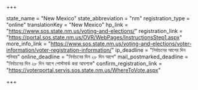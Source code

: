 +++

state_name = "New Mexico"
state_abbreviation = "nm"
registration_type = "online"
translationKey = "New Mexico"
hp_link = "https://www.sos.state.nm.us/voting-and-elections/"
registration_link = "https://portal.sos.state.nm.us/OVR/WebPages/InstructionsStep1.aspx"
more_info_link = "https://www.sos.state.nm.us/voting-and-elections/voter-information/voter-registration-information/"
ip_deadline = "নির্বাচনের আগের দিন শনিবার"
online_deadline = "নির্বাচনের দিন ২৮ দিন আগে"
mail_postmarked_deadline = "নির্বাচনের দিন ২৮ দিন আগে পোস্টমার্ক করা আবশ্যক"
confirm_registration_link = "https://voterportal.servis.sos.state.nm.us/WhereToVote.aspx"

+++